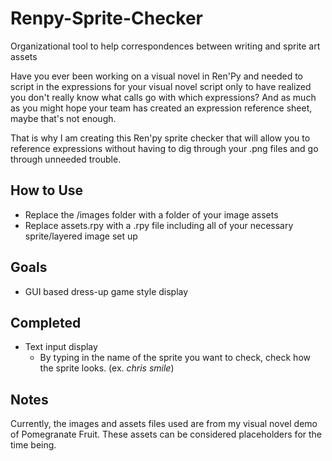 # Renpy-Sprite-Checker
Organizational tool to help correspondences between writing and sprite art assets

Have you ever been working on a visual novel in Ren'Py and needed to script in the expressions for your visual novel script only to have realized you don't really know what calls go with which expressions? And as much as you might hope your team has created an expression reference sheet, maybe that's not enough.

That is why I am creating this Ren'py sprite checker that will allow you to reference expressions without having to dig through your .png files and go through unneeded trouble.

## How to Use

* Replace the /images folder with a folder of your image assets
* Replace assets.rpy with a .rpy file including all of your necessary sprite/layered image set up

## Goals

* GUI based dress-up game style display

## Completed

* Text input display
  * By typing in the name of the sprite you want to check, check how the sprite looks. (ex. *chris smile*)

## Notes

Currently, the images and assets files used are from my visual novel demo of Pomegranate Fruit. These assets can be considered placeholders for the time being.
